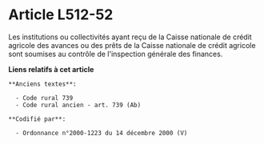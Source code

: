 # Article L512-52

Les institutions ou collectivités ayant reçu de la Caisse nationale de crédit agricole des avances ou des prêts de la Caisse
nationale de crédit agricole sont soumises au contrôle de l'inspection générale des finances.

**Liens relatifs à cet article**

	**Anciens textes**:

	  - Code rural 739
	  - Code rural ancien - art. 739 (Ab)

	**Codifié par**:

	  - Ordonnance n°2000-1223 du 14 décembre 2000 (V)
